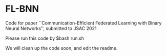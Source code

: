 # FL-BNN
Code for paper ``Communication-Efficient Federated Learning with Binary Neural Networks'', submitted to JSAC 2021

Please run this code by $bash run.sh

We will clean up the code soon, and edit the readme.
